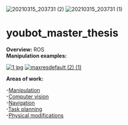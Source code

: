 ![20210315_203731 (2)](https://user-images.githubusercontent.com/68658068/117090219-05be0a80-ad58-11eb-83ba-5bfc40ef4930.jpg)
![20210315_203731 (1)](https://user-images.githubusercontent.com/68658068/117090223-0787ce00-ad58-11eb-9c29-8695cc726266.jpg)


# youbot_master_thesis
**Overview:**
ROS\
**Manipulation examples:**

[![1 jpg](https://user-images.githubusercontent.com/68658068/117087200-0f8f4000-ad4f-11eb-981b-324fa5b17c49.jpg)](https://youtu.be/eHf56aguuII)
[![maxresdefault (2) (1)](https://user-images.githubusercontent.com/68658068/117087285-4402fc00-ad4f-11eb-93e4-a5b02784261c.jpg)](https://youtu.be/QkStWA19vPg)

**Areas of work:**

-[Manipulation](https://github.com/mikhail-chirkov/youbot_master_thesis_or_project/wiki/Manipulation) \
-[Computer vision](https://github.com/mikhail-chirkov/youbot_master_thesis_or_project/wiki/Computer-vision) \
-[Navigation](https://github.com/mikhail-chirkov/youbot_master_thesis_or_project/wiki/Navigation) \
-[Task planning](https://github.com/mikhail-chirkov/youbot_master_thesis_or_project/wiki/Task-planning)\
-[Physical modifications](https://github.com/mikhail-chirkov/youbot_master_thesis_or_project/wiki/3D-models)
